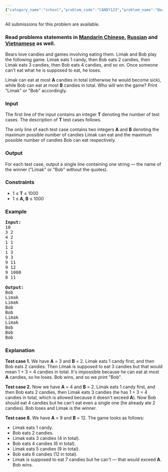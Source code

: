 ```yaml
---
{"category_name":"school","problem_code":"CANDY123","problem_name":"Bear and Candies 123","languages_supported":{"0":"ADA","1":"ASM","2":"BASH","3":"BF","4":"C","5":"C99 strict","6":"CAML","7":"CLOJ","8":"CLPS","9":"CPP 4.3.2","10":"CPP 4.9.2","11":"CPP14","12":"CS2","13":"D","14":"ERL","15":"FORT","16":"FS","17":"GO","18":"HASK","19":"ICK","20":"ICON","21":"JAVA","22":"JS","23":"LISP clisp","24":"LISP sbcl","25":"LUA","26":"NEM","27":"NICE","28":"NODEJS","29":"PAS fpc","30":"PAS gpc","31":"PERL","32":"PERL6","33":"PHP","34":"PIKE","35":"PRLG","36":"PYPY","37":"PYTH","38":"PYTH 3.4","39":"RUBY","40":"SCALA","41":"SCM chicken","42":"SCM guile","43":"SCM qobi","44":"ST","45":"TCL","46":"TEXT","47":"WSPC"},"max_timelimit":1,"source_sizelimit":50000,"problem_author":"errichto","problem_tester":"mnbvmar","date_added":"22-04-2017","tags":{"0":"cakewalk","1":"cook81","2":"errichto"},"editorial_url":"https://discuss.codechef.com/problems/CANDY123","time":{"view_start_date":1492972200,"submit_start_date":1492972200,"visible_start_date":1492972200,"end_date":1735669800},"layout":"problem"}
---
```

<span class="solution-visible-txt">All submissions for this problem are available.</span><h3> Read problems statements in <a target="_blank" href="http://www.codechef.com/download/translated/COOK81/mandarin/CANDY123.pdf">Mandarin Chinese</a>, <a target="_blank" href="http://www.codechef.com/download/translated/COOK81/russian/CANDY123.pdf">Russian</a> and <a target="_blank" href="http://www.codechef.com/download/translated/COOK81/vietnamese/CANDY123.pdf">Vietnamese</a> as well.</h3>


<p>Bears love candies and games involving eating them. Limak and Bob play the following game. Limak eats 1 candy, then Bob eats 2 candies, then Limak eats 3 candies, then Bob eats 4 candies, and so on. Once someone can't eat what he is supposed to eat, he loses.</p>

<p>Limak can eat at most <b>A</b> candies in total (otherwise he would become sick), while Bob can eat at most <b>B</b> candies in total.
Who will win the game?
Print "Limak" or "Bob" accordingly.</p>


<h3>Input</h3>

<p>The first line of the input contains an integer <b>T</b> denoting the number of test cases. The description of <b>T</b> test cases follows.</p>

<p>The only line of each test case contains two integers <b>A</b> and <b>B</b> denoting the maximum possible number of candies Limak can eat and the maximum possible number of candies Bob can eat respectively.</p>



<h3>Output</h3>

<p>For each test case, output a single line containing one string — the name of the winner ("Limak" or "Bob" without the quotes).</p>



<h3>Constraints</h3>

<ul>
<li>1 ≤ <b>T</b> ≤ 1000</li>
<li>1 ≤ <b>A, B</b> ≤ 1000</li>
</ul>



<h3>Example</h3>

<pre><b>Input:</b>
10
3 2
4 2
1 1
1 2
1 3
9 3
9 11
9 12
9 1000
8 11

<b>Output:</b>
Bob
Limak
Limak
Bob
Bob
Limak
Limak
Bob
Bob
Bob
</pre>



<h3>Explanation</h3>

<p><b>Test case 1.</b> We have <b>A</b> = 3 and <b>B</b> = 2. Limak eats 1 candy first, and then Bob eats 2 candies. Then Limak is supposed to eat 3 candies but that would mean 1 + 3 = 4 candies in total. It's impossible because he can eat at most <b>A</b> candies, so he loses. Bob wins, and so we print "Bob".</p>

<p><b>Test case 2.</b> Now we have <b>A</b> = 4 and <b>B</b> = 2. Limak eats 1 candy first, and then Bob eats 2 candies, then Limak eats 3 candies (he has 1 + 3 = 4 candies in total, which is allowed because it doesn't exceed <b>A</b>). Now Bob should eat 4 candies but he can't eat even a single one (he already ate 2 candies). Bob loses and Limak is the winner.</p>

<p><b>Test case 8.</b> We have <b>A</b> = 9 and <b>B</b> = 12. The game looks as follows:</p>

<ul>
<li>Limak eats 1 candy.</li>
<li>Bob eats 2 candies.</li>
<li>Limak eats 3 candies (4 in total).</li>
<li>Bob eats 4 candies (6 in total).</li>
<li>Limak eats 5 candies (9 in total).</li>
<li>Bob eats 6 candies (12 in total).</li>
<li>Limak is supposed to eat 7 candies but he can't — that would exceed <b>A</b>. Bob wins.</li>
</ul>